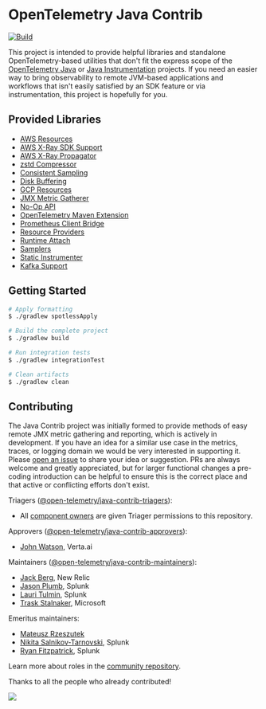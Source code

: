 # OpenTelemetry Java Contrib
[![Build](https://github.com/open-telemetry/opentelemetry-java-contrib/actions/workflows/build.yml/badge.svg)](https://github.com/open-telemetry/opentelemetry-java-contrib/actions/workflows/build.yml)

This project is intended to provide helpful libraries and standalone OpenTelemetry-based utilities that don't fit
the express scope of the [OpenTelemetry Java](https://github.com/open-telemetry/opentelemetry-java) or
[Java Instrumentation](https://github.com/open-telemetry/opentelemetry-java-instrumentation) projects.  If you need an
easier way to bring observability to remote JVM-based applications and workflows that isn't easily satisfied by an SDK
feature or via instrumentation, this project is hopefully for you.

## Provided Libraries

* [AWS Resources](./aws-resources/README.md)
* [AWS X-Ray SDK Support](./aws-xray/README.md)
* [AWS X-Ray Propagator](./aws-xray-propagator/README.md)
* [zstd Compressor](./compressors/compressor-zstd/README.md)
* [Consistent Sampling](./consistent-sampling/README.md)
* [Disk Buffering](./disk-buffering/README.md)
* [GCP Resources](./gcp-resources/README.md)
* [JMX Metric Gatherer](./jmx-metrics/README.md)
* [No-Op API](./noop-api/README.md)
* [OpenTelemetry Maven Extension](./maven-extension/README.md)
* [Prometheus Client Bridge](./prometheus-client-bridge/README.md)
* [Resource Providers](./resource-providers/README.md)
* [Runtime Attach](./runtime-attach/README.md)
* [Samplers](./samplers/README.md)
* [Static Instrumenter](./static-instrumenter/README.md)
* [Kafka Support](./kafka-exporter/README.md)

## Getting Started

```bash
# Apply formatting
$ ./gradlew spotlessApply

# Build the complete project
$ ./gradlew build

# Run integration tests
$ ./gradlew integrationTest

# Clean artifacts
$ ./gradlew clean
```

## Contributing

The Java Contrib project was initially formed to provide methods of easy remote JMX metric gathering and reporting,
which is actively in development.  If you have an idea for a similar use case in the metrics, traces, or logging
domain we would be very interested in supporting it.  Please
[open an issue](https://github.com/open-telemetry/opentelemetry-java-contrib/issues/new/choose) to share your idea or
suggestion.  PRs are always welcome and greatly appreciated, but for larger functional changes a pre-coding introduction
can be helpful to ensure this is the correct place and that active or conflicting efforts don't exist.

Triagers ([@open-telemetry/java-contrib-triagers](https://github.com/orgs/open-telemetry/teams/java-contrib-triagers)):

- All [component owners](https://github.com/open-telemetry/opentelemetry-java-contrib/blob/main/.github/component_owners.yml) are given Triager permissions to this repository.

Approvers ([@open-telemetry/java-contrib-approvers](https://github.com/orgs/open-telemetry/teams/java-contrib-approvers)):

- [John Watson](https://github.com/jkwatson), Verta.ai

Maintainers ([@open-telemetry/java-contrib-maintainers](https://github.com/orgs/open-telemetry/teams/java-contrib-maintainers)):

- [Jack Berg](https://github.com/jack-berg), New Relic
- [Jason Plumb](https://github.com/breedx-splk), Splunk
- [Lauri Tulmin](https://github.com/laurit), Splunk
- [Trask Stalnaker](https://github.com/trask), Microsoft

Emeritus maintainers:

- [Mateusz Rzeszutek](https://github.com/mateuszrzeszutek)
- [Nikita Salnikov-Tarnovski](https://github.com/iNikem), Splunk
- [Ryan Fitzpatrick](https://github.com/rmfitzpatrick), Splunk

Learn more about roles in the [community repository](https://github.com/open-telemetry/community/blob/master/community-membership.md).

Thanks to all the people who already contributed!

<a href="https://github.com/open-telemetry/opentelemetry-java-contrib/graphs/contributors">
  <img src="https://contributors-img.web.app/image?repo=open-telemetry/opentelemetry-java-contrib" />
</a>
